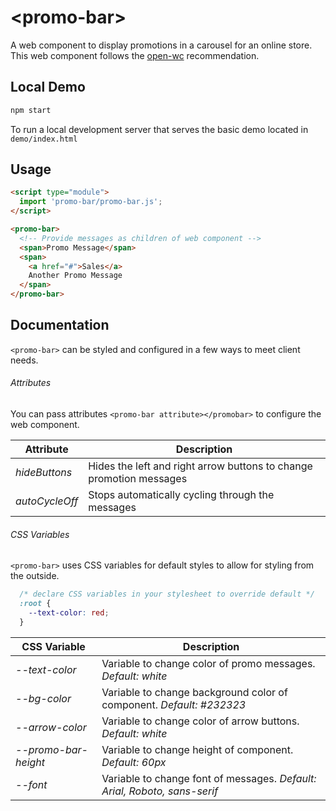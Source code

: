 # \<promo-bar>

A web component to display promotions in a carousel for an online store. This web component follows the [open-wc](https://github.com/open-wc/open-wc) recommendation.

## Local Demo

```bash
npm start
```

To run a local development server that serves the basic demo located in `demo/index.html`


## Usage

```html
<script type="module">
  import 'promo-bar/promo-bar.js';
</script>

<promo-bar>
  <!-- Provide messages as children of web component -->
  <span>Promo Message</span>
  <span>
    <a href="#">Sales</a>
    Another Promo Message
  </span>
</promo-bar>
```
## Documentation

`<promo-bar>` can be styled and configured in a few ways to meet client needs.

###### Attributes

You can pass attributes `<promo-bar attribute></promobar>` to configure the web component.

Attribute | Description
------- | -------
*hideButtons* | Hides the left and right arrow buttons to change promotion messages
*autoCycleOff* | Stops automatically cycling through the messages

###### CSS Variables

`<promo-bar>` uses CSS variables for default styles to allow for styling from the outside.

```css
  /* declare CSS variables in your stylesheet to override default */
  :root {
    --text-color: red;
  }
```

CSS Variable | Description
----- | -----
*--text-color* | Variable to change color of promo messages. *Default: white*
*--bg-color* | Variable to change background color of component. *Default: #232323*
*--arrow-color* | Variable to change color of arrow buttons. *Default: white*
*--promo-bar-height* | Variable to change height of component. *Default: 60px*
*--font* | Variable to change font of messages. *Default: Arial, Roboto, sans-serif*
